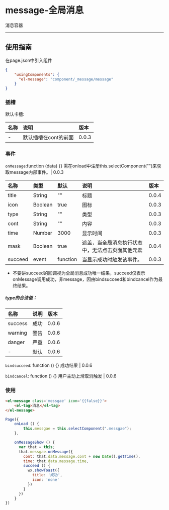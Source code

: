 # message-全局消息

消息容器

---

## 使用指南

在page.json中引入组件

```json
{
    "usingComponents": {
      "el-message": "component/_message/message"
    }
}
```

### 插槽

默认卡槽:

| 名称 | 说明 | 版本 |
| :--- | :--- | :--- |
| - | 默认插槽在cont的前面 | 0.0.3 |

### 事件

`onMessage`:function \(data\) {} 需在onload中注册this.selectComponent\(""\)来获取message内部事件。\| 0.0.3

| 名称 | 类型 | 默认 | 说明 | 版本 |
| :--- | :--- | :--- | :--- | :--- |
| title | String | "" | 标题 | 0.0.4 |
| icon | Boolean | true | 图标 | 0.0.3 |
| type | String | "" | 类型 | 0.0.3 |
| cont | String | "" | 内容 | 0.0.3 |
| time | Number | 3000 | 显示时间 | 0.0.3 |
| mask | Boolean | true | 遮盖，当全局消息执行状态中，无法点击页面其他元素 | 0.0.4 |
| succeed | event | function | 当显示成功时触发该事件。 | 0.0.3 |

* 不要讲succeed的回调视为全局消息成功唯一结果，succeed仅表示onMessage调用成功，非message，因由bindsucceed和bindcancel作为最终结果。

##### type的合法值：

| 名称 | 说明 | 版本 |
| :--- | :--- | :--- |
| success | 成功 | 0.0.6 |
| warning | 警告 | 0.0.6 |
| danger | 严重 | 0.0.6 |
| - | 默认 | 0.0.6 |

`bindsucceed`: function \(\) {} 成功结果 \| 0.0.6 

`bindcancel`: function \(\) {} 用户主动上滑取消触发 \| 0.0.6

### 使用

```html
<el-message class='messgae' icon='{{false}}'>
    <el-tag>消息</el-tag>
</el-message>
```

```js
Page({
    onLoad () {
        this.messgae = this.selectComponent(".messgae");
    },

    onMessageShow () {
      var that = this;
      that.messgae.onMessage({
        cont: that.data.message.cont + new Date().getTime(),
        time: that.data.message.time,
        succeed () {
          wx.showToast({
            title: '成功',
            icon: 'none'
          })
        }
      })
    }
})
```



